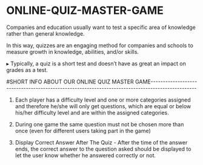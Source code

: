 # ONLINE-QUIZ-MASTER-GAME

Companies and education usually want to test a specific area of knowledge rather than general knowledge. 
 
In this way, quizzes are an engaging method for companies and schools to measure growth in knowledge, abilities, and/or skills.

▸ Typically, a quiz is a short test and doesn’t have as great an impact on grades as a test. 


#SHORT INFO ABOUT OUR ONLINE QUIZ MASTER GAME-------------------------------------------------------------------------------------------------

1. Each player has a difficulty level and one or more categories assigned and therefore he/she will only get questions, which are equal or below his/her difficulty level and are within the assigned categories.

2. During one game the same question must not be chosen more than once (even for different users taking part in the game)

3. Display Correct Answer After The Quiz - After the time of the answer ends, the correct answer to the question asked should be displayed to let the user know whether he answered correctly or not.
